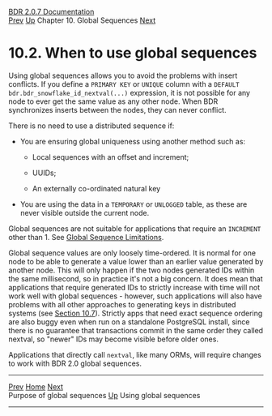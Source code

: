   [BDR 2.0.7 Documentation](README.md)                                                                                                                            
  [Prev](global-sequences-purpose.md "Purpose of global sequences")   [Up](global-sequences.md)    Chapter 10. Global Sequences    [Next](global-sequence-usage.md "Using global sequences")  


# 10.2. When to use global sequences

Using global sequences allows you to avoid the problems with insert
conflicts. If you define a `PRIMARY KEY` or `UNIQUE`
column with a `DEFAULT bdr.bdr_snowflake_id_nextval(...)`
expression, it is not possible for any node to ever get the same value
as any other node. When BDR synchronizes inserts between the nodes, they
can never conflict.

There is no need to use a distributed sequence if:

-   You are ensuring global uniqueness using another method such as:

    -   Local sequences with an offset and increment;

    -   UUIDs;

    -   An externally co-ordinated natural key

-   You are using the data in a `TEMPORARY` or
    `UNLOGGED` table, as these are never visible outside the
    current node.

Global sequences are not suitable for applications that require an
`INCREMENT` other than 1. See [Global Sequence
Limitations](global-sequence-limitations.md).

Global sequence values are only loosely time-ordered. It is normal for
one node to be able to generate a value lower than an earlier value
generated by another node. This will only happen if the two nodes
generated IDs within the same millisecond, so in practice it\'s not a
big concern. It does mean that applications that require generated IDs
to strictly increase with time will not work well with global
sequences - however, such applications will also have problems with all
other approaches to generating keys in distributed systems (see [Section
10.7](global-sequences-alternatives.md)). Strictly apps that need
exact sequence ordering are also buggy even when run on a standalone
PostgreSQL install, since there is no guarantee that transactions commit
in the same order they called nextval, so \"newer\" IDs may become
visible before older ones.

Applications that directly call `nextval`, like many ORMs,
will require changes to work with BDR 2.0 global sequences.



  ------------------------------------------------------ -------------------------------------------- ---------------------------------------------------
  [Prev](global-sequences-purpose.md)        [Home](README.md)         [Next](global-sequence-usage.md)  
  Purpose of global sequences                             [Up](global-sequences.md)                               Using global sequences
  ------------------------------------------------------ -------------------------------------------- ---------------------------------------------------
